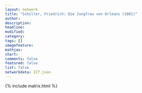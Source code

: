 ```yaml
---
layout: network
title: "Schiller, Friedrich: Die Jungfrau von Orleans (1801)"
author:
description:
headline:
modified:
category:
tags: []
imagefeature: 
mathjax: 
chart: 
comments: false
featured: false
list: false
networkdata: 227.json
---
```

{% include matrix.html %}
